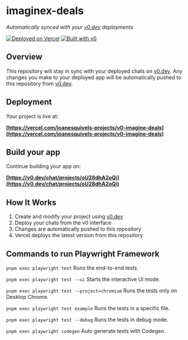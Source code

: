 # imaginex-deals

*Automatically synced with your [v0.dev](https://v0.dev) deployments*

[![Deployed on Vercel](https://img.shields.io/badge/Deployed%20on-Vercel-black?style=for-the-badge&logo=vercel)](https://vercel.com/joanesquivels-projects/v0-imagine-deals)
[![Built with v0](https://img.shields.io/badge/Built%20with-v0.dev-black?style=for-the-badge)](https://v0.dev/chat/projects/oU28dhA2oQi)

## Overview

This repository will stay in sync with your deployed chats on [v0.dev](https://v0.dev).
Any changes you make to your deployed app will be automatically pushed to this repository from [v0.dev](https://v0.dev).

## Deployment

Your project is live at:

**[https://vercel.com/joanesquivels-projects/v0-imagine-deals](https://vercel.com/joanesquivels-projects/v0-imagine-deals)**

## Build your app

Continue building your app on:

**[https://v0.dev/chat/projects/oU28dhA2oQi](https://v0.dev/chat/projects/oU28dhA2oQi)**

## How It Works

1. Create and modify your project using [v0.dev](https://v0.dev)
2. Deploy your chats from the v0 interface
3. Changes are automatically pushed to this repository
4. Vercel deploys the latest version from this repository


## Commands to run Playwright Framework

  ```pnpm exec playwright test```
    Runs the end-to-end tests.

  ```pnpm exec playwright test --ui```
    Starts the interactive UI mode.

  ```pnpm exec playwright test --project=chromium```
    Runs the tests only on Desktop Chrome.

  ``` pnpm exec playwright test example ```
    Runs the tests in a specific file.

  ``` pnpm exec playwright test --debug ```
    Runs the tests in debug mode.

  ``` pnpm exec playwright codegen ```
    Auto generate tests with Codegen.

